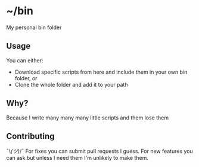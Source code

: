 # ~/bin
My personal bin folder

## Usage
You can either:
* Download specific scripts from here and include them in your own bin folder, or
* Clone the whole folder and add it to your path

## Why?
Because I write many many many little scripts and them lose them

## Contributing
¯\\_(ツ)_/¯
For fixes you can submit pull requests I guess.
For new features you can ask but unless I need them I'm unlikely to make them.
